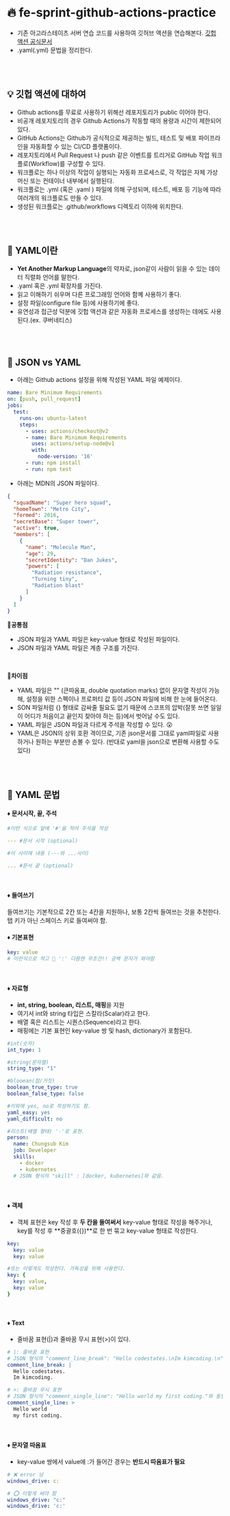 # 🔥 fe-sprint-github-actions-practice
* 기존 아고라스테이츠 서버 연습 코드를 사용하여 깃허브 액션을 연습해본다.
[깃헙 액션 공식문서](https://docs.github.com/en/actions)
* .yaml(.yml) 문법을 정리한다.

<br/><br/>

## 💡 깃헙 액션에 대하여
* Github actions를 무료로 사용하기 위해선 레포지토리가 public 이어야 한다.
* 비공개 레포지토리의 경우 Github Actions가 작동할 때의 용량과 시간이 제한되어있다.
* GitHub Actions는 Github가 공식적으로 제공하는 빌드, 테스트 및 배포 파이프라인을 자동화할 수 있는 CI/CD 플랫폼이다.
* 레포지토리에서 Pull Request 나 push 같은 이벤트를 트리거로 GitHub 작업 워크플로(Workflow)를 구성할 수 있다.
* 워크플로는 하나 이상의 작업이 실행되는 자동화 프로세스로, 각 작업은 자체 가상 머신 또는 컨테이너 내부에서 실행된다.
* 워크플로는 .yml (혹은 .yaml ) 파일에 의해 구성되며, 테스트, 배포 등 기능에 따라 여러개의 워크플로도 만들 수 있다.
* 생성된 워크플로는 .github/workflows 디렉토리 이하에 위치한다.

<br/><br/>

## 🤔 YAML이란
* **Yet Another Markup Language**의 약자로, json같이 사람이 읽을 수 있는 데이터 직렬화 언어를 말한다.
*  .yaml 혹은 .yml 확장자를 가진다.
* 읽고 이해하기 쉬우며 다른 프로그래밍 언어와 함꼐 사용하기 좋다. 
* 설정 파일(configure file 등)에 사용하기에 좋다.
* 유연성과 접근성 덕분에 깃헙 액션과 같은 자동화 프로세스를 생성하는 데에도 사용된다.(ex. 쿠버네티스)

<br/><br/>

## 🥊 JSON vs YAML
* 아래는 Github actions 설정을 위해 작성된 YAML 파일 예제이다.
```yaml
name: Bare Minimum Requirements
on: [push, pull_request]
jobs:
  test:
    runs-on: ubuntu-latest
    steps:
      - uses: actions/checkout@v2
      - name: Bare Minimum Requirements
        uses: actions/setup-node@v1
        with:
          node-version: '16'
      - run: npm install
      - run: npm test
```
* 아래는 MDN의 JSON 파일이다.
```json
{
  "squadName": "Super hero squad",
  "homeTown": "Metro City",
  "formed": 2016,
  "secretBase": "Super tower",
  "active": true,
  "members": [
    {
      "name": "Molecule Man",
      "age": 29,
      "secretIdentity": "Dan Jukes",
      "powers": [
        "Radiation resistance",
        "Turning tiny",
        "Radiation blast"
      ]
    }
  ]
}
```
**💙공통점**
* JSON 파일과 YAML 파일은 key-value 형태로 작성된 파일이다.
* JSON 파일과 YAML 파일은 계층 구조를 가진다.

<br/>

**💎차이점**
* YAML 파일은 "" (큰따옴표, double quotation marks) 없이 문자열 작성이 가능해, 설정을 위한 스펙이나 프로퍼티 값 등이 JSON 파일에 비해 한 눈에 들어온다.
* SON 파일처럼 {} 형태로 감싸줄 필요도 없기 때문에 스코프의 압박(잘못 쓰면 일일이 어디가 처음이고 끝인지 찾아야 하는 등)에서 벗어날 수도 있다.
*  YAML 파일은 JSON 파일과 다르게 주석을 작성할 수 있다. 😮
* YAML은 JSON의 상위 호환 격이므로, 기존 json문서를 그대로 yaml파일로 사용하거나 원하는 부분만 손볼 수 있다. (반대로 yaml을 json으로 변환해 사용할 수도 있다)

<br/><br/>

## 🥊 YAML 문법

#### ♦️ 문서시작, 끝, 주석
```yaml
#이런 식으로 앞에 '#'을 적어 주석을 작성

--- #문서 시작 (optional)

#이 사이에 내용 (---와 ...사이)

... #문서 끝 (optional)
```
<br/>

#### ♦️ 들여쓰기
들여쓰기는 기본적으로 2칸 또는 4칸을 지원하나, 보통 2칸씩 들여쓰는 것을 추천한다. 탭 키가 아닌 스페이스 키로 들여써야 함.
<br/> 

#### ♦️ 기본표현  
```yaml
key: value
# 이런식으로 적고 🛑 ':' 다믐엔 무조건!! 공백 문자가 와야함
```
<br/>

#### ♦️ 자료형
* **int, string, boolean, 리스트, 매핑**을 지원
* 여기서 int와 string 타입은 스칼라(Scalar)라고 한다.
* 배열 혹은 리스트는 시퀀스(Sequence)라고 한다.
* 매핑에는 기본 표현인 key-value 쌍 및 hash, dictionary가 포함된다.
```yaml
#int(숫자)
int_type: 1

#string(문자열)
string_type: "1" 

#blooean(참/거짓)
boolean_true_type: true
boolean_false_type: false

#이외에 yes, no로 작성하기도 함.
yaml_easy: yes
yaml_difficult: no

#리스트(배열 형태) '-'로 표현.
person:
  name: Chungsub Kim
  job: Developer
  skills: 
    - docker
    - kubernetes
  # JSON 형식의 "skill" : [docker, kubernetes]와 같음.
```
<br/>

#### ♦️ 객체
* 객체 표현은 key 작성 후 **두 칸을 들여써서** key-value 형태로 작성을 해주거나, key를 작성 후 **중괄호({})**로 한 번 묶고 key-value 형태로 작성한다.
```yaml
key: 
  key: value
  key: value

#또는 이렇게도 작성한다. 가독성을 위해 사용한다.
key: {
  key: value,
  key: value
}
```
<br/>

#### ♦️ Text
* 줄바꿈 표현(|)과 줄바꿈 무시 표현(>)이 있다.
```yaml
# |: 줄바꿈 표현
# JSON 형식의 "comment_line_break": "Hello codestates.\nIm kimcoding.\n"과 동일
comment_line_break: |
  Hello codestates.
  Im kimcoding.

# >: 줄바꿈 무시 표현
# JSON 형식의 "comment_single_line": "Hello world my first coding."와 동일
comment_single_line: >
  Hello world
  my first coding.
```
<br/>

#### ♦️ 문자열 따옴표
* key-value 쌍에서 value에 :가 들어간 경우는 **반드시 따옴표가 필요**
```yaml
# ❌ error 남
windows_drive: c:

# ⭕️ 이렇게 써야 함
windows_drive: "c:"
windows_drive: 'c:'
```